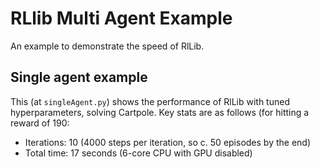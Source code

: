 # RLlib Multi Agent Example

An example to demonstrate the speed of RlLib.

## Single agent example

This (at `singleAgent.py`) shows the performance of RlLib with tuned
hyperparameters, solving Cartpole. Key stats are as follows (for hitting a
reward of 190:

 - Iterations: 10 (4000 steps per iteration, so c. 50 episodes by the end)
 - Total time: 17 seconds (6-core CPU with GPU disabled)
